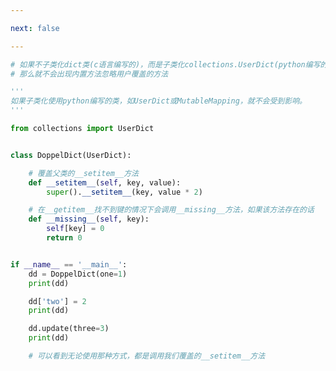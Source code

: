 ```yaml
---

next: false

---
```




<BlogInfo id="875" title="2.子类化collections中的类" author="白日梦想猿" pv=0 read_times=0 pre_cost_time="0分31秒" category="继承的优缺点" tag_list="['继承的优缺点']" create_time="2022.04.07 15:15:13" update_time="2022.09.05 14:08:23" />

```python
# 如果不子类化dict类(c语言编写的)，而是子类化collections.UserDict(python编写的)，
# 那么就不会出现内置方法忽略用户覆盖的方法

'''
如果子类化使用python编写的类，如UserDict或MutableMapping，就不会受到影响。
'''

from collections import UserDict


class DoppelDict(UserDict):

    # 覆盖父类的__setitem__方法
    def __setitem__(self, key, value):
        super().__setitem__(key, value * 2)

    # 在__getitem__找不到键的情况下会调用__missing__方法，如果该方法存在的话
    def __missing__(self, key):
        self[key] = 0
        return 0


if __name__ == '__main__':
    dd = DoppelDict(one=1)
    print(dd)

    dd['two'] = 2
    print(dd)

    dd.update(three=3)
    print(dd)

    # 可以看到无论使用那种方式，都是调用我们覆盖的__setitem__方法

```



<ActionBox />
